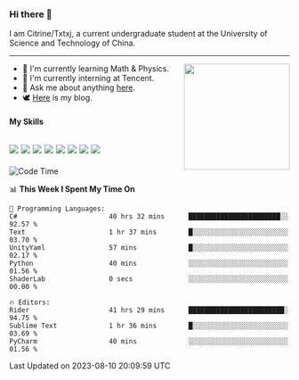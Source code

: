 ### Hi there 👋

I am Citrine/Txtxj, a current undergraduate student at the University of Science and Technology of China.

---

<img align="right" height="190" src="http://github-profile-summary-cards.vercel.app/api/cards/stats?username=txtxj&theme=vue">

- 🌱 I'm currently learning Math & Physics.
- 🐶 I'm currently interning at Tencent.
- 💬 Ask me about anything [here](https://github.com/txtxj/txtxj/issues).
- 🕊️ [Here](https://txtxj.top) is my blog.

#### My Skills

![](https://img.shields.io/badge/C%23-239120?logo=csharp&logoColor=fff)
![](https://img.shields.io/badge/Unity-000000?logo=unity&logoColor=fff)
![](https://img.shields.io/badge/Python-3e74a2?logo=python&logoColor=fff)
![](https://img.shields.io/badge/C++-65318e?logo=cplusplus&logoColor=fff)
![](https://img.shields.io/badge/C-5654a2?logo=c&logoColor=fff)
![](https://img.shields.io/badge/Blender-f5792a?logo=blender&logoColor=fff)
![](https://img.shields.io/badge/MS%20SQL-cc2927?logo=microsoftsqlserver&logoColor=fff)
![](https://img.shields.io/badge/My%20SQL-4479a1?logo=mysql&logoColor=fff)
---

<!--START_SECTION:waka-->
![Code Time](http://img.shields.io/badge/Code%20Time-1%2C293%20hrs%2015%20mins-blue)

📊 **This Week I Spent My Time On** 

```text
💬 Programming Languages: 
C#                       40 hrs 32 mins      ███████████████████████░░   92.57 % 
Text                     1 hr 37 mins        █░░░░░░░░░░░░░░░░░░░░░░░░   03.70 % 
UnityYaml                57 mins             █░░░░░░░░░░░░░░░░░░░░░░░░   02.17 % 
Python                   40 mins             ░░░░░░░░░░░░░░░░░░░░░░░░░   01.56 % 
ShaderLab                0 secs              ░░░░░░░░░░░░░░░░░░░░░░░░░   00.00 % 

🔥 Editors: 
Rider                    41 hrs 29 mins      ████████████████████████░   94.75 % 
Sublime Text             1 hr 36 mins        █░░░░░░░░░░░░░░░░░░░░░░░░   03.69 % 
PyCharm                  40 mins             ░░░░░░░░░░░░░░░░░░░░░░░░░   01.56 % 
```


 Last Updated on 2023-08-10 20:09:59 UTC
<!--END_SECTION:waka-->
